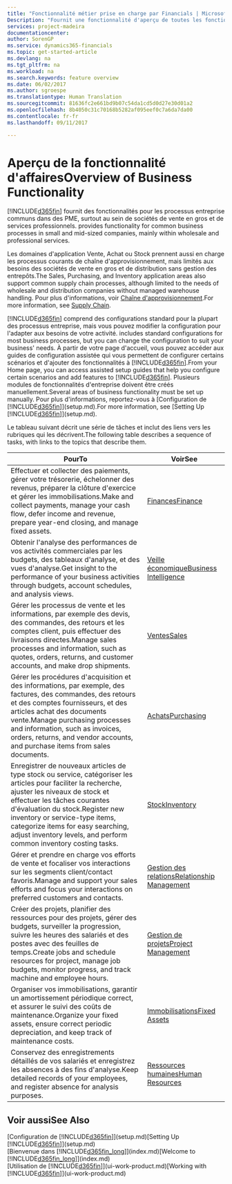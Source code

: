 ```yaml
---
title: "Fonctionnalité métier prise en charge par Financials | Microsoft Docs"
Description: "Fournit une fonctionnalité d'aperçu de toutes les fonctionnalités commerciales et des départements qui sont pris en charge par les domaines de l'application, comme les finances, le stock, et la gestion de projets."
services: project-madeira
documentationcenter: 
author: SorenGP
ms.service: dynamics365-financials
ms.topic: get-started-article
ms.devlang: na
ms.tgt_pltfrm: na
ms.workload: na
ms.search.keywords: feature overview
ms.date: 06/02/2017
ms.author: sgroespe
ms.translationtype: Human Translation
ms.sourcegitcommit: 81636fc2e661bd9b07c54da1cd5d0d27e30d01a2
ms.openlocfilehash: 8b4050c31c70168b5282af095eef0c7a6da7da00
ms.contentlocale: fr-fr
ms.lasthandoff: 09/11/2017

---
```

# <a name="overview-of-business-functionality"></a><span data-ttu-id="74d92-103">Aperçu de la fonctionnalité d'affaires</span><span class="sxs-lookup"><span data-stu-id="74d92-103">Overview of Business Functionality</span></span>
[!INCLUDE[d365fin](includes/d365fin_md.md)]<span data-ttu-id="74d92-104"> fournit des fonctionnalités pour les processus entreprise communs dans des PME, surtout au sein de sociétés de vente en gros et de services professionnels.</span><span class="sxs-lookup"><span data-stu-id="74d92-104"> provides functionality for common business processes in small and mid-sized companies, mainly within wholesale and professional services.</span></span>

<span data-ttu-id="74d92-105">Les domaines d'application Vente, Achat ou Stock prennent aussi en charge les processus courants de chaîne d'approvisionnement, mais limités aux besoins des sociétés de vente en gros et de distribution sans gestion des entrepôts.</span><span class="sxs-lookup"><span data-stu-id="74d92-105">The Sales, Purchasing, and Inventory application areas also support common supply chain processes, although limited to the needs of wholesale and distribution companies without managed warehouse handling.</span></span> <span data-ttu-id="74d92-106">Pour plus d'informations, voir [Chaîne d'approvisionnement](madeira-supply-chain.md).</span><span class="sxs-lookup"><span data-stu-id="74d92-106">For more information, see [Supply Chain](madeira-supply-chain.md).</span></span>

[!INCLUDE[d365fin](includes/d365fin_md.md)]<span data-ttu-id="74d92-107"> comprend des configurations standard pour la plupart des processus entreprise, mais vous pouvez modifier la configuration pour l'adapter aux besoins de votre activité.</span><span class="sxs-lookup"><span data-stu-id="74d92-107"> includes standard configurations for most business processes, but you can change the configuration to suit your business' needs.</span></span> <span data-ttu-id="74d92-108">À partir de votre page d'accueil, vous pouvez accéder aux guides de configuration assistée qui vous permettent de configurer certains scénarios et d'ajouter des fonctionnalités à [!INCLUDE[d365fin](includes/d365fin_md.md)].</span><span class="sxs-lookup"><span data-stu-id="74d92-108">From your Home page, you can access assisted setup guides that help you configure certain scenarios and add features to [!INCLUDE[d365fin](includes/d365fin_md.md)].</span></span> <span data-ttu-id="74d92-109">Plusieurs modules de fonctionnalités d'entreprise doivent être créés manuellement.</span><span class="sxs-lookup"><span data-stu-id="74d92-109">Several areas of business functionality must be set up manually.</span></span> <span data-ttu-id="74d92-110">Pour plus d'informations, reportez-vous à [Configuration de [!INCLUDE[d365fin](includes/d365fin_md.md)]](setup.md).</span><span class="sxs-lookup"><span data-stu-id="74d92-110">For more information, see [Setting Up [!INCLUDE[d365fin](includes/d365fin_md.md)]](setup.md).</span></span>

<span data-ttu-id="74d92-111">Le tableau suivant décrit une série de tâches et inclut des liens vers les rubriques qui les décrivent.</span><span class="sxs-lookup"><span data-stu-id="74d92-111">The following table describes a sequence of tasks, with links to the topics that describe them.</span></span>

| <span data-ttu-id="74d92-112">Pour</span><span class="sxs-lookup"><span data-stu-id="74d92-112">To</span></span> | <span data-ttu-id="74d92-113">Voir</span><span class="sxs-lookup"><span data-stu-id="74d92-113">See</span></span> |
| --- | --- |
| <span data-ttu-id="74d92-114">Effectuer et collecter des paiements, gérer votre trésorerie, échelonner des revenus, préparer la clôture d'exercice et gérer les immobilisations.</span><span class="sxs-lookup"><span data-stu-id="74d92-114">Make and collect payments, manage your cash flow, defer income and revenue, prepare year-end closing, and manage fixed assets.</span></span> |[<span data-ttu-id="74d92-115">Finances</span><span class="sxs-lookup"><span data-stu-id="74d92-115">Finance</span></span>](finance.md) |
|<span data-ttu-id="74d92-116">Obtenir l'analyse des performances de vos activités commerciales par les budgets, des tableaux d'analyse, et des vues d'analyse.</span><span class="sxs-lookup"><span data-stu-id="74d92-116">Get insight to the performance of your business activities through budgets, account schedules, and analysis views.</span></span>|[<span data-ttu-id="74d92-117">Veille économique</span><span class="sxs-lookup"><span data-stu-id="74d92-117">Business Intelligence</span></span>](bi.md)|
| <span data-ttu-id="74d92-118">Gérer les processus de vente et les informations, par exemple des devis, des commandes, des retours et les comptes client, puis effectuer des livraisons directes.</span><span class="sxs-lookup"><span data-stu-id="74d92-118">Manage sales processes and information, such as quotes, orders, returns, and customer accounts, and make drop shipments.</span></span> |[<span data-ttu-id="74d92-119">Ventes</span><span class="sxs-lookup"><span data-stu-id="74d92-119">Sales</span></span>](sales-manage-sales.md) |
| <span data-ttu-id="74d92-120">Gérer les procédures d'acquisition et des informations, par exemple, des factures, des commandes, des retours et des comptes fournisseurs, et des articles achat des documents vente.</span><span class="sxs-lookup"><span data-stu-id="74d92-120">Manage purchasing processes and information, such as invoices, orders, returns, and vendor accounts, and purchase items from sales documents.</span></span> |[<span data-ttu-id="74d92-121">Achats</span><span class="sxs-lookup"><span data-stu-id="74d92-121">Purchasing</span></span>](purchasing-manage-purchasing.md) |
| <span data-ttu-id="74d92-122">Enregistrer de nouveaux articles de type stock ou service, catégoriser les articles pour faciliter la recherche, ajuster les niveaux de stock et effectuer les tâches courantes d'évaluation du stock.</span><span class="sxs-lookup"><span data-stu-id="74d92-122">Register new inventory or service-type items, categorize items for easy searching, adjust inventory levels, and perform common inventory costing tasks.</span></span> |[<span data-ttu-id="74d92-123">Stock</span><span class="sxs-lookup"><span data-stu-id="74d92-123">Inventory</span></span>](inventory-manage-inventory.md) |
| <span data-ttu-id="74d92-124">Gérer et prendre en charge vos efforts de vente et focaliser vos interactions sur les segments client/contact favoris.</span><span class="sxs-lookup"><span data-stu-id="74d92-124">Manage and support your sales efforts and focus your interactions on preferred customers and contacts.</span></span> |[<span data-ttu-id="74d92-125">Gestion des relations</span><span class="sxs-lookup"><span data-stu-id="74d92-125">Relationship Management</span></span>](marketing-relationship-management.md) |
| <span data-ttu-id="74d92-126">Créer des projets, planifier des ressources pour des projets, gérer des budgets, surveiller la progression, suivre les heures des salariés et des postes avec des feuilles de temps.</span><span class="sxs-lookup"><span data-stu-id="74d92-126">Create jobs and schedule resources for project, manage job budgets, monitor progress, and track machine and employee hours.</span></span> |[<span data-ttu-id="74d92-127">Gestion de projets</span><span class="sxs-lookup"><span data-stu-id="74d92-127">Project Management</span></span>](projects-manage-projects.md) |
| <span data-ttu-id="74d92-128">Organiser vos immobilisations, garantir un amortissement périodique correct, et assurer le suivi des coûts de maintenance.</span><span class="sxs-lookup"><span data-stu-id="74d92-128">Organize your fixed assets, ensure correct periodic depreciation, and keep track of maintenance costs.</span></span> |[<span data-ttu-id="74d92-129">Immobilisations</span><span class="sxs-lookup"><span data-stu-id="74d92-129">Fixed Assets</span></span>](fa-manage.md) |
| <span data-ttu-id="74d92-130">Conservez des enregistrements détaillés de vos salariés et enregistrez les absences à des fins d'analyse.</span><span class="sxs-lookup"><span data-stu-id="74d92-130">Keep detailed records of your employees, and register absence for analysis purposes.</span></span> |[<span data-ttu-id="74d92-131">Ressources humaines</span><span class="sxs-lookup"><span data-stu-id="74d92-131">Human Resources</span></span>](hr-manage-human-resources.md) |

## <a name="see-also"></a><span data-ttu-id="74d92-132">Voir aussi</span><span class="sxs-lookup"><span data-stu-id="74d92-132">See Also</span></span>
<span data-ttu-id="74d92-133">[Configuration de [!INCLUDE[d365fin](includes/d365fin_md.md)]](setup.md)</span><span class="sxs-lookup"><span data-stu-id="74d92-133">[Setting Up [!INCLUDE[d365fin](includes/d365fin_md.md)]](setup.md)</span></span>  
<span data-ttu-id="74d92-134">[Bienvenue dans [!INCLUDE[d365fin_long](includes/d365fin_long_md.md)]](index.md)</span><span class="sxs-lookup"><span data-stu-id="74d92-134">[Welcome to [!INCLUDE[d365fin_long](includes/d365fin_long_md.md)]](index.md)</span></span>  
<span data-ttu-id="74d92-135">[Utilisation de [!INCLUDE[d365fin](includes/d365fin_md.md)]](ui-work-product.md)</span><span class="sxs-lookup"><span data-stu-id="74d92-135">[Working with [!INCLUDE[d365fin](includes/d365fin_md.md)]](ui-work-product.md)</span></span>  

